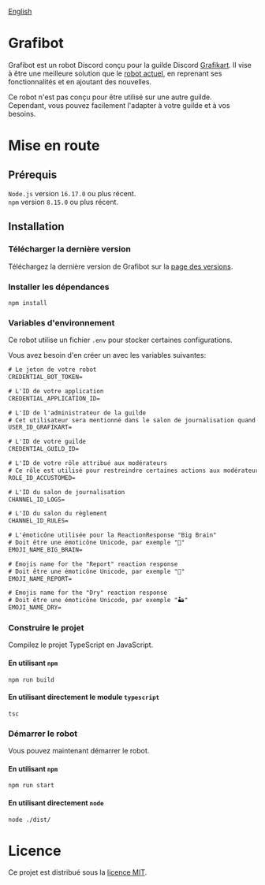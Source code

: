 [English](https://github.com/Zepines/grafibot/blob/main/README.md)

# Grafibot
Grafibot est un robot Discord conçu pour la guilde Discord [Grafikart](https://grafikart.fr/tchat). Il vise à être une meilleure solution que le [robot actuel](https://github.com/Grafikart/grafibot), en reprenant ses fonctionnalités et en ajoutant des nouvelles.

Ce robot n'est pas conçu pour être utilisé sur une autre guilde.<br/>
Cependant, vous pouvez facilement l'adapter à votre guilde et à vos besoins.

# Mise en route
## Prérequis
`Node.js` version `16.17.0` ou plus récent.<br/>
`npm` version `8.15.0` ou plus récent.

## Installation
### Télécharger la dernière version
Téléchargez la dernière version de Grafibot sur la [page des versions](https://github.com/Zepines/grafibot/releases).

### Installer les dépendances
```console
npm install
```

### Variables d'environnement
Ce robot utilise un fichier `.env` pour stocker certaines configurations.

Vous avez besoin d'en créer un avec les variables suivantes:
```txt
# Le jeton de votre robot
CREDENTIAL_BOT_TOKEN=

# L'ID de votre application
CREDENTIAL_APPLICATION_ID=

# L'ID de l'administrateur de la guilde
# Cet utilisateur sera mentionné dans le salon de journalisation quand nécessaire
USER_ID_GRAFIKART=

# L'ID de votre guilde
CREDENTIAL_GUILD_ID=

# L'ID de votre rôle attribué aux modérateurs
# Ce rôle est utilisé pour restreindre certaines actions aux modérateurs
ROLE_ID_ACCUSTOMED=

# L'ID du salon de journalisation
CHANNEL_ID_LOGS=

# L'ID du salon du règlement
CHANNEL_ID_RULES=

# L'émoticône utilisée pour la ReactionResponse "Big Brain"
# Doit être une émoticône Unicode, par exemple "🧠"
EMOJI_NAME_BIG_BRAIN=

# Emojis name for the "Report" reaction response
# Doit être une émoticône Unicode, par exemple "👮"
EMOJI_NAME_REPORT=

# Emojis name for the "Dry" reaction response
# Doit être une émoticône Unicode, par exemple "🏜"
EMOJI_NAME_DRY=
```

### Construire le projet
Compilez le projet TypeScript en JavaScript.

#### En utilisant `npm`
```console
npm run build
```

#### En utilisant directement le module `typescript`
```
tsc
```

### Démarrer le robot
Vous pouvez maintenant démarrer le robot.

#### En utilisant `npm`
```console
npm run start
```

#### En utilisant directement `node`
```
node ./dist/
```

# Licence
Ce projet est distribué sous la [licence MIT](https://github.com/Zepines/grafibot/blob/main/LICENSE).